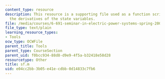 ```yaml
---
content_type: resource
description: This resource is a supporting file used as a function script that generates
  the derivatives of the state variables.
file: /media/courses/6-691-seminar-in-electric-power-systems-spring-2006/e04cc2bb3b05e41ecdbb0d14833c7fb6_sf.m
file_type: text/plain
learning_resource_types:
- Tools
ocw_type: OCWFile
parent_title: Tools
parent_type: CourseSection
parent_uid: f0bcc934-88d8-d9e9-4f5a-b32418e58d28
resourcetype: Other
title: sf.m
uid: e04cc2bb-3b05-e41e-cdbb-0d14833c7fb6
---
```

